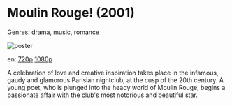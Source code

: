 # Moulin Rouge! (2001)

Genres: drama, music, romance

![poster](http://image.tmdb.org/t/p/w500/xhuQz2yKPlWvMvvnf2u9RVkAQx6.jpg)

en:
  [720p](magnet:?xt=urn:btih:0507A35F07BA0062DF80AB30DCFD2DBC80EE6CC7&tr=udp://glotorrents.pw:6969/announce&tr=udp://tracker.opentrackr.org:1337/announce&tr=udp://torrent.gresille.org:80/announce&tr=udp://tracker.openbittorrent.com:80&tr=udp://tracker.coppersurfer.tk:6969&tr=udp://tracker.leechers-paradise.org:6969&tr=udp://p4p.arenabg.ch:1337&tr=udp://tracker.internetwarriors.net:1337)
  [1080p](magnet:?xt=urn:btih:FB7372E931327F5C3A0D5A9E26578CCB48C1EA9C&tr=udp://glotorrents.pw:6969/announce&tr=udp://tracker.opentrackr.org:1337/announce&tr=udp://torrent.gresille.org:80/announce&tr=udp://tracker.openbittorrent.com:80&tr=udp://tracker.coppersurfer.tk:6969&tr=udp://tracker.leechers-paradise.org:6969&tr=udp://p4p.arenabg.ch:1337&tr=udp://tracker.internetwarriors.net:1337)
  


A celebration of love and creative inspiration takes place in the infamous, gaudy and glamorous Parisian nightclub, at the cusp of the 20th century. A young poet, who is plunged into the heady world of Moulin Rouge, begins a passionate affair with the club's most notorious and beautiful star.